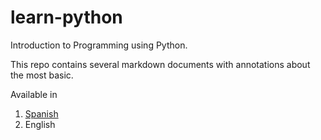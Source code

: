 # learn-python
Introduction to Programming using Python.

This repo contains several markdown documents with annotations about the most basic.

Available in
1. [Spanish](es/index.md)
2. English